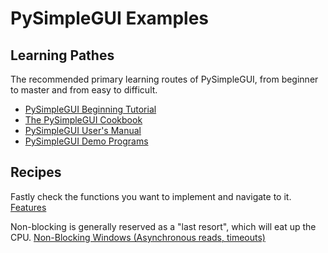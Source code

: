 # PySimpleGUI Examples

## Learning Pathes

The recommended primary learning routes of PySimpleGUI, from beginner to master and from easy to difficult.

- [PySimpleGUI Beginning Tutorial](https://pysimplegui.readthedocs.io/en/latest/tutorial/)
- [The PySimpleGUI Cookbook](https://pysimplegui.readthedocs.io/en/latest/cookbook/)
- [PySimpleGUI User's Manual](https://pysimplegui.readthedocs.io/en/latest/#pysimplegui-users-manual)
- [PySimpleGUI Demo Programs](https://github.com/PySimpleGUI/PySimpleGUI/tree/master/DemoPrograms)

## Recipes

Fastly check the functions you want to implement and navigate to it.  
[Features](https://pysimplegui.readthedocs.io/en/latest/#features)

Non-blocking is generally reserved as a "last resort", which will eat up the CPU.
[Non-Blocking Windows (Asynchronous reads, timeouts)](https://pysimplegui.readthedocs.io/en/latest/#non-blocking-windows-asynchronous-reads-timeouts)